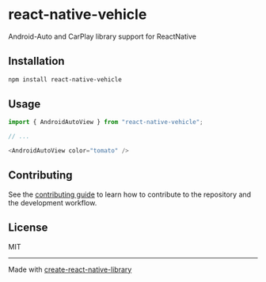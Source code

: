 # react-native-vehicle
Android-Auto and CarPlay library support for ReactNative
## Installation

```sh
npm install react-native-vehicle
```

## Usage

```js
import { AndroidAutoView } from "react-native-vehicle";

// ...

<AndroidAutoView color="tomato" />
```

## Contributing

See the [contributing guide](CONTRIBUTING.md) to learn how to contribute to the repository and the development workflow.

## License

MIT

---

Made with [create-react-native-library](https://github.com/callstack/react-native-builder-bob)
